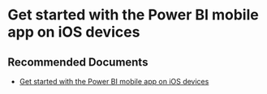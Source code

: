   <properties
	pageTitle="ios"
	description="ios"
	service="microsoft.PowerBIDedicated"
	resource="capacities"
	authors="pjfreitas"
	ms.author="pfreitas"	
	displayOrder="310"
	selfHelpType="generic"
	supportTopicIds="32628112"
	productPesIds="16334"
	cloudEnvironments="public, MoonCake, fairfax" 
	articleId="17cfc0ae-e6cc-c46b-3812-4121f44c7668"
/>

# Get started with the Power BI mobile app on iOS devices

## **Recommended Documents**

* [Get started with the Power BI mobile app on iOS devices](https://docs.microsoft.com/power-bi/consumer/mobile/mobile-iphone-app-get-started)
